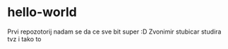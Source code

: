 # hello-world
Prvi repozotorij nadam se da ce sve bit super :D
Zvonimir stubicar studira tvz i tako to
